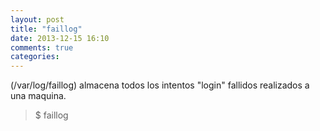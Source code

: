 ```yaml
---
layout: post
title: "faillog"
date: 2013-12-15 16:10
comments: true
categories: 
---
```

(/var/log/faillog) almacena todos los intentos "login" fallidos realizados a una maquina.

>$ faillog


